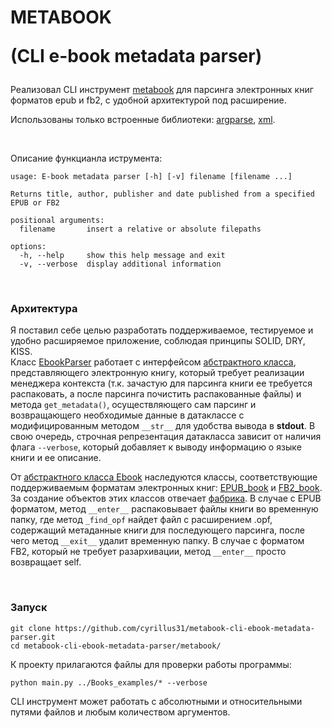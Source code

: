 # METABOOK <br> <p>(CLI e-book metadata parser)</p>

Реализовал CLI инструмент [metabook](Task_2/metabook/) для парсинга электронных книг форматов epub и fb2, с удобной архитектурой под расширение. 

Использованы только встроенные библиотеки: [argparse](https://docs.python.org/3/library/argparse.html), [xml](https://docs.python.org/3/library/xml.etree.elementtree.html). 

<br>

Описание функцианла иструмента:

```console
usage: E-book metadata parser [-h] [-v] filename [filename ...]

Returns title, author, publisher and date published from a specified EPUB or FB2

positional arguments:
  filename       insert a relative or absolute filepaths

options:
  -h, --help     show this help message and exit
  -v, --verbose  display additional information
```

<br>

### Архитектура 
Я поставил себе целью разработать поддерживаемое, тестируемое и удобно расширяемое приложение, соблюдая принципы SOLID, DRY, KISS.  
Класс [EbookParser](Task_2/metabook/ebparser.py) работает с интерфейсом [абстрактного класса](Task_2/metabook/ebook/abstract_ebook.py), представляющего электронную книгу, который требует реализации менеджера контекста (т.к. зачастую для парсинга книги ее требуется распаковать, а после парсинга почистить распакованные файлы) и метода `get_metadata()`, осуществляющего сам парсинг и возвращающего необходимые данные в датаклассе с модифицированным методом `__str__` для удобства вывода в **stdout**. В свою очередь, строчная репрезентация датакласса зависит от наличия флага `--verbose`, который добавляет к выводу информацию о языкe книги и ее описание.  


От [абстрактного класса Ebook](Task_2/metabook/ebook/abstract_ebook.py) наследуются классы, соответствующие поддерживаемым форматам электронных книг: [EPUB_book](Task_2/metabook/ebook/epub.py) и [FB2_book](Task_2/metabook/ebook/fb2.py). За создание объектов этих классов отвечает [фабрика](Task_2/metabook/ebook/ebook_factory.py). В случае с EPUB форматом, метод `__enter__` распаковывает файлы книги во временную папку, где метод `_find_opf` найдет файл с расширением .opf, содержащий метаданные книги для последующего парсинга, после чего метод `__exit__` удалит временную папку. В случае с форматом FB2, который не требует разархивации, метод `__enter__` просто возвращает self.   

<br>

### Запуск


```console
git clone https://github.com/cyrillus31/metabook-cli-ebook-metadata-parser.git
cd metabook-cli-ebook-metadata-parser/metabook/
```
К проекту прилагаются файлы для проверки работы программы:

```console
python main.py ../Books_examples/* --verbose
```
CLI инструмент может работать с абсолютными и относительными путями файлов и любым количеством аргументов.
